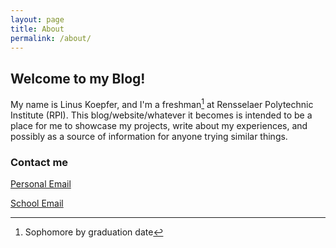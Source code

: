 ```yaml
---
layout: page
title: About
permalink: /about/
---
```


## Welcome to my Blog!
My name is Linus Koepfer, and I'm a freshman[^1] at Rensselaer Polytechnic Institute
(RPI). This blog/website/whatever it becomes is intended to be a place for me
to showcase my projects, write about my experiences, and possibly as a source
of information for anyone trying similar things.

[^1]: Sophomore by graduation date[^2]
[^2]: Junior by credit

### Contact me

[Personal Email](mailto:linkoep@gmail.com)

[School Email](mailto:koepfl@rpi.edu)
